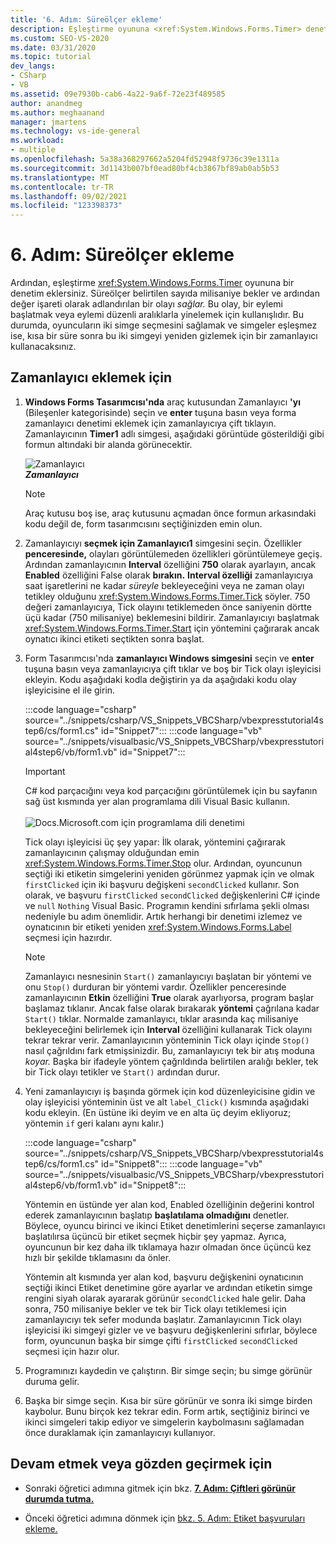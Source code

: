 ```yaml
---
title: '6. Adım: Süreölçer ekleme'
description: Eşleştirme oyununa <xref:System.Windows.Forms.Timer> denetim ekleme hakkında bilgi.
ms.custom: SEO-VS-2020
ms.date: 03/31/2020
ms.topic: tutorial
dev_langs:
- CSharp
- VB
ms.assetid: 09e7930b-cab6-4a22-9a6f-72e23f489585
author: anandmeg
ms.author: meghaanand
manager: jmartens
ms.technology: vs-ide-general
ms.workload:
- multiple
ms.openlocfilehash: 5a38a368297662a5204fd52948f9736c39e1311a
ms.sourcegitcommit: 3d1143b007bf0ead80bf4cb3867bf89ab0ab5b53
ms.translationtype: MT
ms.contentlocale: tr-TR
ms.lasthandoff: 09/02/2021
ms.locfileid: "123398373"
---
```

# <a name="step-6-add-a-timer"></a>6. Adım: Süreölçer ekleme
Ardından, eşleştirme <xref:System.Windows.Forms.Timer> oyununa bir denetim eklersiniz. Süreölçer belirtilen sayıda milisaniye bekler ve ardından değer işareti olarak adlandırılan bir olayı *sağlar.* Bu olay, bir eylemi başlatmak veya eylemi düzenli aralıklarla yinelemek için kullanışlıdır. Bu durumda, oyuncuların iki simge seçmesini sağlamak ve simgeler eşleşmez ise, kısa bir süre sonra bu iki simgeyi yeniden gizlemek için bir zamanlayıcı kullanacaksınız.

## <a name="to-add-a-timer"></a>Zamanlayıcı eklemek için

1. **Windows Forms Tasarımcısı'nda** araç kutusundan Zamanlayıcı **'yı** (Bileşenler kategorisinde) seçin ve **enter** tuşuna basın veya forma zamanlayıcı denetimi eklemek için zamanlayıcıya çift tıklayın.  Zamanlayıcının **Timer1** adlı simgesi, aşağıdaki görüntüde gösterildiği gibi formun altındaki bir alanda görünecektir.

     ![Zamanlayıcı](../ide/media/express_timer.png)<br/>
***Zamanlayıcı***

    > [!NOTE]
    > Araç kutusu boş ise, araç kutusunu açmadan önce formun arkasındaki kodu değil de, form tasarımcısını seçtiğinizden emin olun.

2. Zamanlayıcıyı **seçmek için Zamanlayıcı1** simgesini seçin. Özellikler **penceresinde,** olayları görüntülemeden özellikleri görüntülemeye geçiş. Ardından zamanlayıcının **Interval** özelliğini **750** olarak ayarlayın, ancak **Enabled** özelliğini False olarak **bırakın.** **Interval özelliği** zamanlayıcıya saat işaretlerini ne kadar *süreyle* bekleyeceğini veya ne zaman olayı tetikley olduğunu <xref:System.Windows.Forms.Timer.Tick> söyler. 750 değeri zamanlayıcıya, Tick olayını tetiklemeden önce saniyenin dörtte üçü kadar (750 milisaniye) beklemesini bildirir. Zamanlayıcıyı başlatmak <xref:System.Windows.Forms.Timer.Start> için yöntemini çağırarak ancak oynatıcı ikinci etiketi seçtikten sonra başlat.

3. Form Tasarımcısı'nda **zamanlayıcı Windows simgesini** seçin ve **enter** tuşuna basın veya zamanlayıcıya çift tıklar ve boş bir Tick olayı işleyicisi ekleyin. Kodu aşağıdaki kodla değiştirin ya da aşağıdaki kodu olay işleyicisine el ile girin.

     :::code language="csharp" source="../snippets/csharp/VS_Snippets_VBCSharp/vbexpresstutorial4step6/cs/form1.cs" id="Snippet7":::
     :::code language="vb" source="../snippets/visualbasic/VS_Snippets_VBCSharp/vbexpresstutorial4step6/vb/form1.vb" id="Snippet7":::

      > [!IMPORTANT]
      > C# kod parçacığını veya kod parçacığını görüntülemek için bu sayfanın sağ üst kısmında yer alan programlama dili Visual Basic kullanın.<br><br>![Docs.Microsoft.com için programlama dili denetimi](../ide/media/docs-programming-language-control.png)

     Tick olayı işleyicisi üç şey yapar: İlk olarak, yöntemini çağırarak zamanlayıcının çalışmay olduğundan emin <xref:System.Windows.Forms.Timer.Stop> olur. Ardından, oyuncunun seçtiği iki etiketin simgelerini yeniden görünmez yapmak için ve olmak `firstClicked` için iki başvuru değişkeni `secondClicked` kullanır. Son olarak, ve başvuru `firstClicked` `secondClicked` değişkenlerini C# içinde ve `null` `Nothing` Visual Basic. Programın kendini sıfırlama şekli olması nedeniyle bu adım önemlidir. Artık herhangi bir denetimi izlemez ve oynatıcının bir etiketi yeniden <xref:System.Windows.Forms.Label> seçmesi için hazırdır.

    > [!NOTE]
    > Zamanlayıcı nesnesinin `Start()` zamanlayıcıyı başlatan bir yöntemi ve onu `Stop()` durduran bir yöntemi vardır. Özellikler penceresinde zamanlayıcının **Etkin** özelliğini **True**  olarak ayarlıyorsa, program başlar başlamaz tıklanır. Ancak false olarak bırakarak **yöntemi** çağrılana kadar `Start()` tıklar. Normalde zamanlayıcı, tıklar arasında kaç milisaniye bekleyeceğini belirlemek için **Interval** özelliğini kullanarak Tick olayını tekrar tekrar verir. Zamanlayıcının yönteminin Tick olayı içinde `Stop()` nasıl çağrıldını fark etmişsinizdir. Bu, zamanlayıcıyı tek bir atış moduna *koyar.* Başka bir ifadeyle yöntem çağrıldında belirtilen aralığı bekler, tek bir Tick olayı tetikler ve `Start()` ardından durur.

4. Yeni zamanlayıcıyı iş başında görmek için kod düzenleyicisine gidin ve olay işleyicisi yönteminin üst ve alt `label_Click()` kısmında aşağıdaki kodu ekleyin. (En üstüne iki deyim ve en alta üç deyim ekliyoruz; yöntemin `if` geri kalanı aynı kalır.)

     :::code language="csharp" source="../snippets/csharp/VS_Snippets_VBCSharp/vbexpresstutorial4step6/cs/form1.cs" id="Snippet8":::
     :::code language="vb" source="../snippets/visualbasic/VS_Snippets_VBCSharp/vbexpresstutorial4step6/vb/form1.vb" id="Snippet8":::

     Yöntemin en üstünde yer alan kod, Enabled özelliğinin değerini kontrol ederek zamanlayıcının başlatıp **başlatılama olmadığını** denetler. Böylece, oyuncu birinci ve ikinci Etiket denetimlerini seçerse zamanlayıcı başlatılırsa üçüncü bir etiket seçmek hiçbir şey yapmaz. Ayrıca, oyuncunun bir kez daha ilk tıklamaya hazır olmadan önce üçüncü kez hızlı bir şekilde tıklamasını da önler. 

     Yöntemin alt kısmında yer alan kod, başvuru değişkenini oynatıcının seçtiği ikinci Etiket denetimine göre ayarlar ve ardından etiketin simge rengini siyah olarak ayararak görünür `secondClicked` hale gelir. Daha sonra, 750 milisaniye bekler ve tek bir Tick olayı tetiklemesi için zamanlayıcıyı tek sefer modunda başlatır. Zamanlayıcının Tick olayı işleyicisi iki simgeyi gizler ve ve başvuru değişkenlerini sıfırlar, böylece form, oyuncunun başka bir simge çifti `firstClicked` `secondClicked` seçmesi için hazır olur.

5. Programınızı kaydedin ve çalıştırın. Bir simge seçin; bu simge görünür duruma gelir.

6. Başka bir simge seçin. Kısa bir süre görünür ve sonra iki simge birden kaybolur. Bunu birçok kez tekrar edin. Form artık, seçtiğiniz birinci ve ikinci simgeleri takip ediyor ve simgelerin kaybolmasını sağlamadan önce duraklamak için zamanlayıcıyı kullanıyor.

## <a name="to-continue-or-review"></a>Devam etmek veya gözden geçirmek için

- Sonraki öğretici adımına gitmek için bkz. **[7. Adım: Çiftleri görünür durumda tutma.](../ide/step-7-keep-pairs-visible.md)**

- Önceki öğretici adımına dönmek için [bkz. 5. Adım: Etiket başvuruları ekleme.](../ide/step-5-add-label-references.md)

